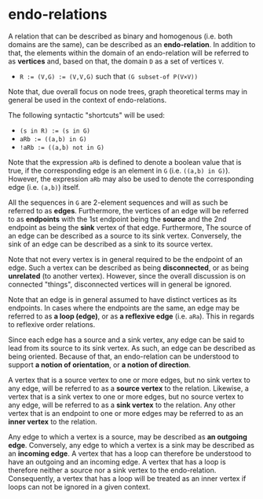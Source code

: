 
<!-- ======================================================================= -->
# endo-relations

A relation that can be described as binary and homogenous (i.e. both domains
are the same), can be described as an **endo-relation**. In addition to that,
the elements within the domain of an endo-relation will be referred to as
**vertices** and, based on that, the domain `D` as a set of vertices `V`.

* `R := (V,G) := (V,V,G)` such that `(G subset-of P(V×V))`

Note that, due overall focus on node trees, graph theoretical terms may in
general be used in the context of endo-relations.

The following syntactic "shortcuts" will be used:

* `(s in R) := (s in G)`
* `aRb := ((a,b) in G)`
* `!aRb := ((a,b) not in G)`

Note that the expression `aRb` is defined to denote a boolean value that is
true, if the corresponding edge is an element in `G` (i.e. `((a,b) in G)`).
However, the expression `aRb` may also be used to denote the corresponding
edge (i.e. `(a,b)`) itself.

All the sequences in `G` are 2-element sequences and will as such be referred
to as **edges**. Furthermore, the vertices of an edge will be referred to as
**endpoints** with the 1st endpoint being the **source** and the 2nd endpoint
as being the **sink** vertex of that edge. Furthermore, The source of an edge
can be described as a source to its sink vertex. Conversely, the sink of an
edge can be described as a sink to its source vertex.

Note that not every vertex is in general required to be the endpoint of an
edge. Such a vertex can be described as being **disconnected**, or as being
**unrelated** (to another vertex). However, since the overall discussion is
on connected "things", disconnected vertices will in general be ignored.

Note that an edge is in general assumed to have distinct vertices as its
endpoints. In cases where the endpoints are the same, an edge may be referred
to as **a loop (edge)**,  or as **a reflexive edge** (i.e. `aRa`). This in
regards to reflexive order relations.

Since each edge has a source and a sink vertex, any edge can be said to lead
from its source to its sink vertex. As such, an edge can be described as being
oriented. Because of that, an endo-relation can be understood to support
**a notion of orientation**, or **a notion of direction**.

A vertex that is a source vertex to one or more edges, but no sink vertex to
any edge, will be referred to as a **source vertex** to the relation. Likewise,
a vertex that is a sink vertex to one or more edges, but no source vertex to any
edge, will be referred to as a **sink vertex** to the relation. Any other vertex
that is an endpoint to one or more edges may be referred to as an **inner vertex**
to the relation.

Any edge to which a vertex is a source, may be described as **an outgoing edge**.
Conversely, any edge to which a vertex is a sink may be described as an
**incoming edge**. A vertex that has a loop can therefore be understood to have
an outgoing and an incoming edge. A vertex that has a loop is therefore neither
a source nor a sink vertex to the endo-relation. Consequently, a vertex that
has a loop will be treated as an inner vertex if loops can not be ignored in
a given context.
